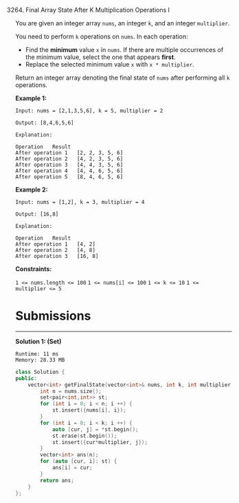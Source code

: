 3264. Final Array State After K Multiplication Operations I

You are given an integer array `nums`, an integer `k`, and an integer `multiplier`.

You need to perform `k` operations on `nums`. In each operation:

* Find the **minimum** value `x` in `nums`. If there are multiple occurrences of the minimum value, select the one that appears **first**.
* Replace the selected minimum value `x` with `x * multiplier`.

Return an integer array denoting the final state of `nums` after performing all `k` operations.

 

**Example 1:**
```
Input: nums = [2,1,3,5,6], k = 5, multiplier = 2

Output: [8,4,6,5,6]

Explanation:

Operation	Result
After operation 1	[2, 2, 3, 5, 6]
After operation 2	[4, 2, 3, 5, 6]
After operation 3	[4, 4, 3, 5, 6]
After operation 4	[4, 4, 6, 5, 6]
After operation 5	[8, 4, 6, 5, 6]
```

**Example 2:**
```
Input: nums = [1,2], k = 3, multiplier = 4

Output: [16,8]

Explanation:

Operation	Result
After operation 1	[4, 2]
After operation 2	[4, 8]
After operation 3	[16, 8]
```

**Constraints:**

`1 <= nums.length <= 100`
`1 <= nums[i] <= 100`
`1 <= k <= 10`
`1 <= multiplier <= 5`

# Submissions
---
**Solution 1: (Set)**
```
Runtime: 11 ms
Memory: 28.33 MB
```
```c++
class Solution {
public:
    vector<int> getFinalState(vector<int>& nums, int k, int multiplier) {
        int n = nums.size();
        set<pair<int,int>> st;
        for (int i = 0; i < n; i ++) {
            st.insert({nums[i], i});
        }
        for (int i = 0; i < k; i ++) {
            auto [cur, j] = *st.begin();
            st.erase(st.begin());
            st.insert({cur*multiplier, j});
        }
        vector<int> ans(n);
        for (auto [cur, i]: st) {
            ans[i] = cur;
        }
        return ans;
    }
};
```
